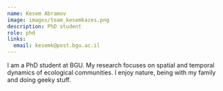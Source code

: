 ```yaml
---
name: Kesem Abramov
image: images/team_kesemkazes.png
description: PhD student
role: phd
links:
  email: kesemk@post.bgu.ac.il
---
```


I am a PhD student at BGU.  My research focuses on spatial and temporal dynamics of ecological communities. I enjoy nature, being with my family and doing geeky stuff.
